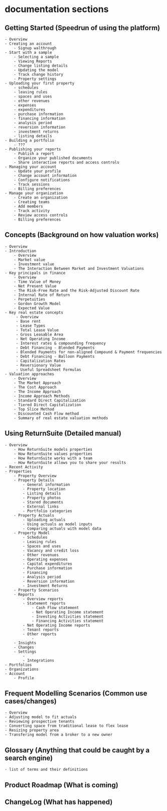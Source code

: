 # documentation sections

## Getting Started (Speedrun of using the platform)

	- Overview
	- Creating an account
		- Signup walthrough
	- Start with a sample
		- Selecting a sample
		- Viewing Reports
		- Change listing details
		- Updating the model
		- Track change history
		- Property settings
	- Uploading your first property
		- schedules
		- leasing rules
		- spaces and uses
		- other revenues
		- expenses
		- expenditures
		- purchase information
		- financing information
		- analysis period
		- reversion information
		- investment returns
		- listing details
	- Building a portfolio
		- ???
	- Publishing your reports
		- Publish a report
		- Organize your published documents
		- Share interactive reports and access controls
	- Managing your account
		- Update your profile
		- Change account information
		- Configure notifications
		- Track sessions
		- Billing preferences
	- Manage your organization
		- Create an organization
		- Creating teams
		- Add members
		- Track activity
		- Review access controls
		- Billing preferences

## Concepts (Background on how valuation works)
	- Overview
	- Introduction
		- Overview
		- Market value
		- Investment value
		- The Interaction Between Market and Investment Valuations
	- Key principals in finance
		- Overview
		- Time Value of Money
		- Net Present Value
		- The Risk-Free Rate and the Risk-Adjusted Discount Rate
		- Internal Rate of Return
		- Perpetuities
		- Gordon Growth Model
		- Expected Value
	- Key real estate concepts
		 - Overview
		 - Base rent
		 - Lease Types
		 - Total Lease Value
		 - Gross Leasable Area
		 - Net Operating Income
		 - Interest rates & compounding frequency
		 - Debt Financing - Blended Payments
		 - Blended Payments for non-aligned Compound & Payment frequencies
		 - Debt Financing - Balloon Payments
		 - Capitalization Rates
		 - Reversionary Value
		 - Useful Spreadsheet Formulas
	- Valuation approaches
		- Overview
		- The Market Approach
		- The Cost Approach
		- The Income Approach
		- Income Approach Methods
		- Standard Direct Capitalization
		- Tiered Direct Capitalization
		- Top Slice Method
		- Discounted Cash Flow method
		- Summary of real estate valuation methods

## Using ReturnSuite (Detailed manual)
	- Overview
		- How ReturnSuite models properties
		- How ReturnSuite values properties
		- How ReturnSuite works with a team
		- How ReturnSuite allows you to share your results
	- Recent Activity
	- Properties
		- Property Overview
		- Property Details
			- General information
			- Property location
			- Listing details
			- Property photos
			- Stored documents
			- External links
			- Portfolio categories
		- Property Actuals
			- Uploading actuals
			- Using actuals as model inputs
			- Comparing actuals with model data
		- Property Model
		    - Schedules
		    - Leasing rules
		    - Spaces and uses
		    - Vacancy and credit loss
		    - Other revenues
		    - Operating expenses
		    - Capital expenditures
		    - Purchase information
		    - Financing
		    - Analysis period
		    - Reversion information
		    - Investment Returns
	    - Property Scenarios
	    - Reports
	    	- Overview reports
	    	- Statement reports
	    		- Cash Flow statement
	    		- Net Operating Income statement
	    		- Investing Activities statement
	    		- Financing Activities statement
	    	- Net Operating Income reports
	    	- Tenant reports
	    	- Other reports
	    		-
	    - Insights
	    - Changes
	    - Settings
	    	-
	    	- Integrations
	- Portfolios
	- Organizations
	- Account
		- Profile

## Frequent Modelling Scenarios (Common use cases/changes)
	- Overview
	- Adjusting model to fit actuals
	- Reviewing prospective tenants
	- Converting space from traditional lease to flex lease
	- Resizing property area
	- Transfering model from a broker to a new owner

## Glossary (Anything that could be caught by a search engine)
	- list of terms and their definitions

## Product Roadmap (What is coming)
## ChangeLog (What has happened)

